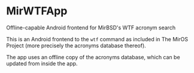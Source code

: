 # MirWTFApp
Offline-capable Android frontend for MirBSD's WTF acronym search

This is an Android frontend to the `wtf` command as included in The MirOS Project (more precisely the acronyms database thereof).

The app uses an offline copy of the acronyms database, which can be updated from inside the app.
